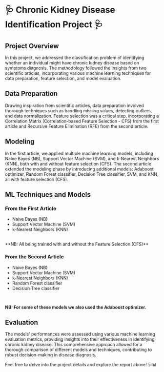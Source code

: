 # 🩺 Chronic Kidney Disease Identification Project 🩺

## Project Overview
In this project, we addressed the classification problem of identifying whether an individual might have chronic kidney disease based on symptoms diagnosis. The methodology followed the insights from two scientific articles, incorporating various machine learning techniques for data preparation, feature selection, and model evaluation.

## Data Preparation
Drawing inspiration from scientific articles, data preparation involved thorough techniques such as handling missing values, detecting outliers, and data normalization. Feature selection was a critical step, incorporating a Correlation Matrix (Correlation-based Feature Selection - CFS) from the first article and Recursive Feature Elimination (RFE) from the second article.

## Modeling
In the first article, we applied multiple machine learning models, including Naive Bayes (NB), Support Vector Machine (SVM), and k-Nearest Neighbors (KNN), both with and without feature selection (CFS). The second article extended the modeling phase by introducing additional models: Adaboost optimizer, Random Forest classifier, Decision Tree classifier, SVM, and KNN, all with feature selection (CFS).

## ML Techniques and Models
### From the First Article
- Naive Bayes (NB)
- Support Vector Machine (SVM)
- k-Nearest Neighbors (KNN)
<br>
**NB: All being trained with and without the Feature Selection (CFS)**

### From the Second Article
- Naive Bayes (NB)
- Support Vector Machine (SVM)
- k-Nearest Neighbors (KNN) 
- Random Forest classifier
- Decision Tree classifier
<br>

**NB: For some of these models we also used the Adaboost optimizer.**

## Evaluation
The models' performances were assessed using various machine learning evaluation metrics, providing insights into their effectiveness in identifying chronic kidney disease. This comprehensive approach allowed for a thorough comparison of different models and techniques, contributing to robust decision-making in disease diagnosis.

Feel free to delve into the project details and explore the report above! 🩺📊
